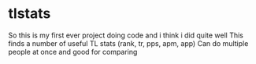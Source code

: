 # tlstats
So this is my first ever project doing code and i think i did quite well
This finds a number of useful TL stats (rank, tr, pps, apm, app)
Can do multiple people at once and good for comparing 
